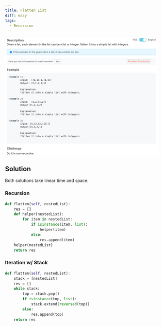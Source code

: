 ```yaml
---
title: Flatten List
diff: easy
tags:
  - Recursion
---
```


<img class="medium-zoom" src="/algo/flatten-list.png" alt="https://www.lintcode.com/problem/flatten-list">

## Solution

Both solutions take linear time and space.

### Recursion

```py
def flatten(self, nestedList):
    res = []
    def helper(nestedList):
        for item in nestedList:
            if isinstance(item, list):
                helper(item)
            else:
                res.append(item)
    helper(nestedList)
    return res
```

### Iteration w/ Stack

```py
def flatten(self, nestedList):
    stack = [nestedList]
    res = []
    while stack:
        top = stack.pop()
        if isinstance(top, list):
            stack.extend(reversed(top))
        else:
            res.append(top)
    return res
```

<!-- ## Follow Up

https://leetcode.com/problems/flatten-nested-list-iterator -->
